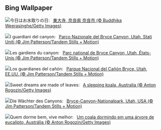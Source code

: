 ## Bing Wallpaper
![](https://www.bing.com/th?id=OHR.OmizutoriNew_JA-JP3433655435_UHD.jpg&w=1000)今日はお水取りの日:&nbsp;&ensp;[東大寺, 奈良県 奈良市 (© Buddhika Weerasinghe/Getty Images)](https://www.bing.com/th?id=OHR.OmizutoriNew_JA-JP3433655435_UHD.jpg)
<br><br/>
![](https://www.bing.com/th?id=OHR.BryceSnow_IT-IT2944842663_UHD.jpg&w=1000)I guardiani del canyon:&nbsp;&ensp;[Parco Nazionale del Bryce Canyon, Utah, Stati Uniti (© Jim Patterson/Tandem Stills + Motion)](https://www.bing.com/th?id=OHR.BryceSnow_IT-IT2944842663_UHD.jpg)
<br><br/>
![](https://www.bing.com/th?id=OHR.BryceSnow_FR-FR1248593635_UHD.jpg&w=1000)Les gardiens du canyon:&nbsp;&ensp;[Parc national de Bryce Canyon, Utah, États-Unis (© Jim Patterson/Tandem Stills + Motion)](https://www.bing.com/th?id=OHR.BryceSnow_FR-FR1248593635_UHD.jpg)
<br><br/>
![](https://www.bing.com/th?id=OHR.BryceSnow_ES-ES6985034687_UHD.jpg&w=1000)Los guardianes del cañón:&nbsp;&ensp;[Parque Nacional del Cañón Bryce, Utah, EE.UU. (© Jim Patterson/Tandem Stills + Motion)](https://www.bing.com/th?id=OHR.BryceSnow_ES-ES6985034687_UHD.jpg)
<br><br/>
![](https://www.bing.com/th?id=OHR.SleepyKoala_EN-GB8056580586_UHD.jpg&w=1000)Sweet dreams are made of leaves:&nbsp;&ensp;[A sleeping koala, Australia (© Anton Rogozin/Getty Images)](https://www.bing.com/th?id=OHR.SleepyKoala_EN-GB8056580586_UHD.jpg)
<br><br/>
![](https://www.bing.com/th?id=OHR.BryceSnow_DE-DE0166968518_UHD.jpg&w=1000)Die Wächter des Canyons:&nbsp;&ensp;[Bryce-Canyon-Nationalpark, Utah, USA (© Jim Patterson/Tandem Stills + Motion)](https://www.bing.com/th?id=OHR.BryceSnow_DE-DE0166968518_UHD.jpg)
<br><br/>
![](https://www.bing.com/th?id=OHR.SleepyKoala_PT-BR9818387982_UHD.jpg&w=1000)Quem dorme bem, vive melhor:&nbsp;&ensp;[Um coala dormindo em uma árvore de eucalipto, Austrália (© Anton Rogozin/Getty Images)](https://www.bing.com/th?id=OHR.SleepyKoala_PT-BR9818387982_UHD.jpg)
<br><br/>
